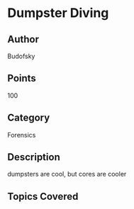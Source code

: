 # Dumpster Diving
## Author
Budofsky
## Points
100
## Category
Forensics
## Description
dumpsters are cool, but cores are cooler
## Topics Covered


